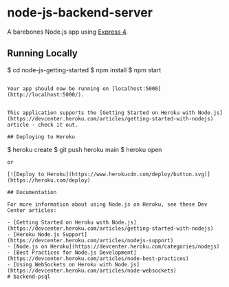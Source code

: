 # node-js-backend-server

A barebones Node.js app using [Express 4](http://expressjs.com/).

## Running Locally

$ cd node-js-getting-started
$ npm install
$ npm start
```

Your app should now be running on [localhost:5000](http://localhost:5000/).


This application supports the [Getting Started on Heroku with Node.js](https://devcenter.heroku.com/articles/getting-started-with-nodejs) article - check it out.

## Deploying to Heroku

```
$ heroku create
$ git push heroku main
$ heroku open
```
or

[![Deploy to Heroku](https://www.herokucdn.com/deploy/button.svg)](https://heroku.com/deploy)

## Documentation

For more information about using Node.js on Heroku, see these Dev Center articles:

- [Getting Started on Heroku with Node.js](https://devcenter.heroku.com/articles/getting-started-with-nodejs)
- [Heroku Node.js Support](https://devcenter.heroku.com/articles/nodejs-support)
- [Node.js on Heroku](https://devcenter.heroku.com/categories/nodejs)
- [Best Practices for Node.js Development](https://devcenter.heroku.com/articles/node-best-practices)
- [Using WebSockets on Heroku with Node.js](https://devcenter.heroku.com/articles/node-websockets)
# backend-psql
